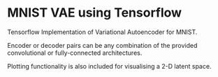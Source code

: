 # MNIST VAE using Tensorflow
Tensorflow Implementation of Variational Autoencoder for MNIST. 

Encoder or decoder pairs can be any combination of the provided convolutional or fully-connected architectures. 

Plotting functionality is also included for visualising a 2-D latent space.

